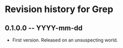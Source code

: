 # Revision history for Grep

## 0.1.0.0 -- YYYY-mm-dd

* First version. Released on an unsuspecting world.
